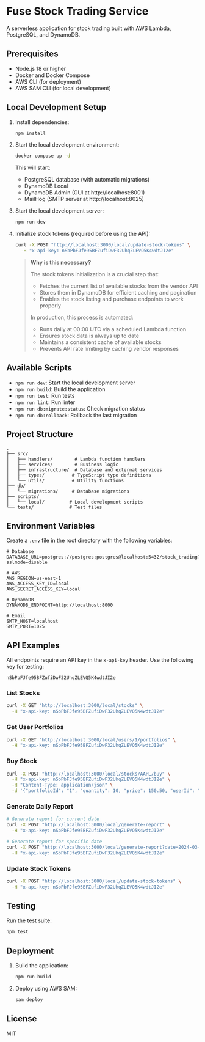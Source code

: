 # Fuse Stock Trading Service

A serverless application for stock trading built with AWS Lambda, PostgreSQL, and DynamoDB.

## Prerequisites

- Node.js 18 or higher
- Docker and Docker Compose
- AWS CLI (for deployment)
- AWS SAM CLI (for local development)

## Local Development Setup

1. Install dependencies:
   ```bash
   npm install
   ```

2. Start the local development environment:
   ```bash
   docker compose up -d
   ```
   This will start:
   - PostgreSQL database (with automatic migrations)
   - DynamoDB Local
   - DynamoDB Admin (GUI at http://localhost:8001)
   - MailHog (SMTP server at http://localhost:8025)

3. Start the local development server:
   ```bash
   npm run dev
   ```

4. Initialize stock tokens (required before using the API):
   ```bash
   curl -X POST "http://localhost:3000/local/update-stock-tokens" \
     -H "x-api-key: nSbPbFJfe95BFZufiDwF32UhqZLEVQ5K4wdtJI2e"
   ```

   > **Why is this necessary?**
   > 
   > The stock tokens initialization is a crucial step that:
   > - Fetches the current list of available stocks from the vendor API
   > - Stores them in DynamoDB for efficient caching and pagination
   > - Enables the stock listing and purchase endpoints to work properly
   > 
   > In production, this process is automated:
   > - Runs daily at 00:00 UTC via a scheduled Lambda function
   > - Ensures stock data is always up to date
   > - Maintains a consistent cache of available stocks
   > - Prevents API rate limiting by caching vendor responses

## Available Scripts

- `npm run dev`: Start the local development server
- `npm run build`: Build the application
- `npm run test`: Run tests
- `npm run lint`: Run linter
- `npm run db:migrate:status`: Check migration status
- `npm run db:rollback`: Rollback the last migration

## Project Structure

```
.
├── src/
│   ├── handlers/        # Lambda function handlers
│   ├── services/        # Business logic
│   ├── infrastructure/  # Database and external services
│   ├── types/          # TypeScript type definitions
│   └── utils/          # Utility functions
├── db/
│   └── migrations/     # Database migrations
├── scripts/
│   └── local/         # Local development scripts
└── tests/             # Test files
```

## Environment Variables

Create a `.env` file in the root directory with the following variables:

```env
# Database
DATABASE_URL=postgres://postgres:postgres@localhost:5432/stock_trading?sslmode=disable

# AWS
AWS_REGION=us-east-1
AWS_ACCESS_KEY_ID=local
AWS_SECRET_ACCESS_KEY=local

# DynamoDB
DYNAMODB_ENDPOINT=http://localhost:8000

# Email
SMTP_HOST=localhost
SMTP_PORT=1025
```

## API Examples

All endpoints require an API key in the `x-api-key` header. Use the following key for testing:
```
nSbPbFJfe95BFZufiDwF32UhqZLEVQ5K4wdtJI2e
```

### List Stocks
```bash
curl -X GET "http://localhost:3000/local/stocks" \
  -H "x-api-key: nSbPbFJfe95BFZufiDwF32UhqZLEVQ5K4wdtJI2e"
```

### Get User Portfolios
```bash
curl -X GET "http://localhost:3000/local/users/1/portfolios" \
  -H "x-api-key: nSbPbFJfe95BFZufiDwF32UhqZLEVQ5K4wdtJI2e"
```

### Buy Stock
```bash
curl -X POST "http://localhost:3000/local/stocks/AAPL/buy" \
  -H "x-api-key: nSbPbFJfe95BFZufiDwF32UhqZLEVQ5K4wdtJI2e" \
  -H "Content-Type: application/json" \
  -d '{"portfolioId": "1", "quantity": 10, "price": 150.50, "userId": "1"}'
```

### Generate Daily Report
```bash
# Generate report for current date
curl -X POST "http://localhost:3000/local/generate-report" \
  -H "x-api-key: nSbPbFJfe95BFZufiDwF32UhqZLEVQ5K4wdtJI2e"

# Generate report for specific date
curl -X POST "http://localhost:3000/local/generate-report?date=2024-03-20" \
  -H "x-api-key: nSbPbFJfe95BFZufiDwF32UhqZLEVQ5K4wdtJI2e"
```

### Update Stock Tokens
```bash
curl -X POST "http://localhost:3000/local/update-stock-tokens" \
  -H "x-api-key: nSbPbFJfe95BFZufiDwF32UhqZLEVQ5K4wdtJI2e"
```

## Testing

Run the test suite:

```bash
npm test
```

## Deployment

1. Build the application:
   ```bash
   npm run build
   ```

2. Deploy using AWS SAM:
   ```bash
   sam deploy
   ```

## License

MIT